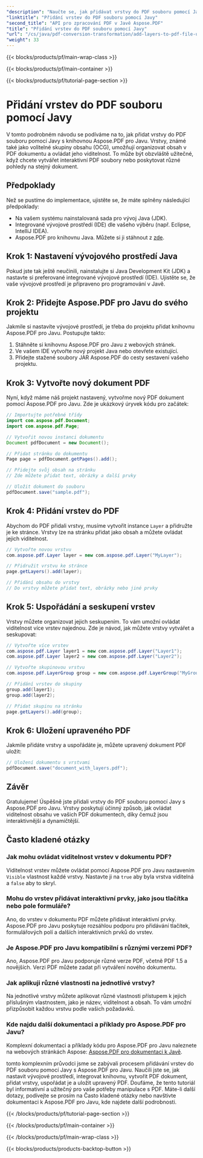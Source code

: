 ```yaml
---
"description": "Naučte se, jak přidávat vrstvy do PDF souboru pomocí Javy s Aspose.PDF pro Javu. Tato podrobná příručka obsahuje zdrojový kód a snadno se zabývá manipulací s PDF."
"linktitle": "Přidání vrstev do PDF souboru pomocí Javy"
"second_title": "API pro zpracování PDF v Javě Aspose.PDF"
"title": "Přidání vrstev do PDF souboru pomocí Javy"
"url": "/cs/java/pdf-conversion-transformation/add-layers-to-pdf-file-using-java/"
"weight": 33
---
```


{{< blocks/products/pf/main-wrap-class >}}

{{< blocks/products/pf/main-container >}}

{{< blocks/products/pf/tutorial-page-section >}}

# Přidání vrstev do PDF souboru pomocí Javy

V tomto podrobném návodu se podíváme na to, jak přidat vrstvy do PDF souboru pomocí Javy s knihovnou Aspose.PDF pro Javu. Vrstvy, známé také jako volitelné skupiny obsahu (OCG), umožňují organizovat obsah v PDF dokumentu a ovládat jeho viditelnost. To může být obzvláště užitečné, když chcete vytvářet interaktivní PDF soubory nebo poskytovat různé pohledy na stejný dokument.

## Předpoklady
Než se pustíme do implementace, ujistěte se, že máte splněny následující předpoklady:

- Na vašem systému nainstalovaná sada pro vývoj Java (JDK).
- Integrované vývojové prostředí (IDE) dle vašeho výběru (např. Eclipse, IntelliJ IDEA).
- Aspose.PDF pro knihovnu Java. Můžete si ji stáhnout z [zde](https://releases.aspose.com/pdf/java/).

## Krok 1: Nastavení vývojového prostředí Java
Pokud jste tak ještě neučinili, nainstalujte si Java Development Kit (JDK) a nastavte si preferované integrované vývojové prostředí (IDE). Ujistěte se, že vaše vývojové prostředí je připraveno pro programování v Javě.

## Krok 2: Přidejte Aspose.PDF pro Javu do svého projektu
Jakmile si nastavíte vývojové prostředí, je třeba do projektu přidat knihovnu Aspose.PDF pro Javu. Postupujte takto:

1. Stáhněte si knihovnu Aspose.PDF pro Javu z webových stránek.
2. Ve vašem IDE vytvořte nový projekt Java nebo otevřete existující.
3. Přidejte stažené soubory JAR Aspose.PDF do cesty sestavení vašeho projektu.

## Krok 3: Vytvořte nový dokument PDF
Nyní, když máme náš projekt nastavený, vytvořme nový PDF dokument pomocí Aspose.PDF pro Javu. Zde je ukázkový úryvek kódu pro začátek:

```java
// Importujte potřebné třídy
import com.aspose.pdf.Document;
import com.aspose.pdf.Page;

// Vytvořit novou instanci dokumentu
Document pdfDocument = new Document();

// Přidat stránku do dokumentu
Page page = pdfDocument.getPages().add();

// Přidejte svůj obsah na stránku
// Zde můžete přidat text, obrázky a další prvky

// Uložit dokument do souboru
pdfDocument.save("sample.pdf");
```

## Krok 4: Přidání vrstev do PDF
Abychom do PDF přidali vrstvy, musíme vytvořit instance `Layer` a přidružte je ke stránce. Vrstvy lze na stránku přidat jako obsah a můžete ovládat jejich viditelnost.

```java
// Vytvořte novou vrstvu
com.aspose.pdf.Layer layer = new com.aspose.pdf.Layer("MyLayer");

// Přidružit vrstvu ke stránce
page.getLayers().add(layer);

// Přidání obsahu do vrstvy
// Do vrstvy můžete přidat text, obrázky nebo jiné prvky
```

## Krok 5: Uspořádání a seskupení vrstev
Vrstvy můžete organizovat jejich seskupením. To vám umožní ovládat viditelnost více vrstev najednou. Zde je návod, jak můžete vrstvy vytvářet a seskupovat:

```java
// Vytvořte více vrstev
com.aspose.pdf.Layer layer1 = new com.aspose.pdf.Layer("Layer1");
com.aspose.pdf.Layer layer2 = new com.aspose.pdf.Layer("Layer2");

// Vytvořte skupinovou vrstvu
com.aspose.pdf.LayerGroup group = new com.aspose.pdf.LayerGroup("MyGroup");

// Přidání vrstev do skupiny
group.add(layer1);
group.add(layer2);

// Přidat skupinu na stránku
page.getLayers().add(group);
```

## Krok 6: Uložení upraveného PDF
Jakmile přidáte vrstvy a uspořádáte je, můžete upravený dokument PDF uložit:

```java
// Uložení dokumentu s vrstvami
pdfDocument.save("document_with_layers.pdf");
```

## Závěr
Gratulujeme! Úspěšně jste přidali vrstvy do PDF souboru pomocí Javy s Aspose.PDF pro Javu. Vrstvy poskytují účinný způsob, jak ovládat viditelnost obsahu ve vašich PDF dokumentech, díky čemuž jsou interaktivnější a dynamičtější.

## Často kladené otázky

### Jak mohu ovládat viditelnost vrstev v dokumentu PDF?
Viditelnost vrstev můžete ovládat pomocí Aspose.PDF pro Javu nastavením `Visible` vlastnost každé vrstvy. Nastavte ji na `true` aby byla vrstva viditelná a `false` aby to skryl.

### Mohu do vrstev přidávat interaktivní prvky, jako jsou tlačítka nebo pole formuláře?
Ano, do vrstev v dokumentu PDF můžete přidávat interaktivní prvky. Aspose.PDF pro Javu poskytuje rozsáhlou podporu pro přidávání tlačítek, formulářových polí a dalších interaktivních prvků do vrstev.

### Je Aspose.PDF pro Javu kompatibilní s různými verzemi PDF?
Ano, Aspose.PDF pro Javu podporuje různé verze PDF, včetně PDF 1.5 a novějších. Verzi PDF můžete zadat při vytváření nového dokumentu.

### Jak aplikuji různé vlastnosti na jednotlivé vrstvy?
Na jednotlivé vrstvy můžete aplikovat různé vlastnosti přístupem k jejich příslušným vlastnostem, jako je název, viditelnost a obsah. To vám umožní přizpůsobit každou vrstvu podle vašich požadavků.

### Kde najdu další dokumentaci a příklady pro Aspose.PDF pro Javu?
Komplexní dokumentaci a příklady kódu pro Aspose.PDF pro Javu naleznete na webových stránkách Aspose: [Aspose.PDF pro dokumentaci k Javě](https://reference.aspose.com/pdf/java/).


tomto komplexním průvodci jsme se zabývali procesem přidávání vrstev do PDF souboru pomocí Javy s Aspose.PDF pro Javu. Naučili jste se, jak nastavit vývojové prostředí, integrovat knihovnu, vytvořit PDF dokument, přidat vrstvy, uspořádat je a uložit upravený PDF. Doufáme, že tento tutoriál byl informativní a užitečný pro vaše potřeby manipulace s PDF. Máte-li další dotazy, podívejte se prosím na Často kladené otázky nebo navštivte dokumentaci k Aspose.PDF pro Javu, kde najdete další podrobnosti.

{{< /blocks/products/pf/tutorial-page-section >}}

{{< /blocks/products/pf/main-container >}}

{{< /blocks/products/pf/main-wrap-class >}}

{{< blocks/products/products-backtop-button >}}